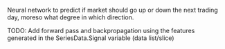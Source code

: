 Neural network to predict if market should go up or down the next trading day, moreso what degree in which direction.

TODO: Add forward pass and backpropagation using the features generated in the SeriesData.Signal variable (data list/slice)